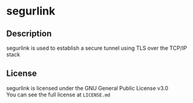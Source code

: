 # segurlink
## Description
segurlink is used to establish a secure tunnel using TLS over the TCP/IP stack
## License
segurlink is licensed under the GNU General Public License v3.0\
You can see the full license at ``LICENSE.md``

